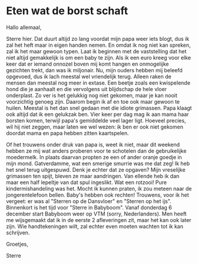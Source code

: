 # Eten wat de borst schaft

Hallo allemaal,

Sterre hier. Dat duurt altijd zo lang voordat mijn papa weer iets blogt, dus ik zal het heft maar in eigen handen nemen. En omdat ik nog niet kan spreken, zal ik het maar gewoon typen.
Laat ik beginnen met de vaststelling dat het niet altijd gemakkelijk is om een baby te zijn. Als ik een euro kreeg voor elke keer dat er iemand onnozel boven mij komt hangen en onmogelijke gezichten trekt, dan was ik miljonair. Nu, mijn ouders hebben mij beleefd opgevoed, dus ik lach meestal wel vriendelijk terug. Alleen raken de mensen dan meestal nog meer in extase. Een beetje zoals een kwispelende hond die je aanhaalt en die vervolgens uit blijdschap de hele vloer onderplast.
Zo ver is het gelukkig nog niet gekomen, maar je kan nooit voorzichtig genoeg zijn. Daarom begin ik af en toe ook maar gewoon te huilen. Meestal is het dan snel gedaan met die idiote grimassen.
Papa klaagt ook altijd dat ik een gelukzak ben. Vier keer per dag mag ik aan mama haar borsten komen, terwijl papa's gemiddelde veel lager ligt. Hoeveel precies, wil hij niet zeggen, maar laten we wel wezen: ik ben er ook niet gekomen doordat mama en papa hebben zitten kaartspelen.

Of het trouwens onder druk van papa is, weet ik niet, maar dit weekend hebben ze mij wat anders proberen voor te schotelen dan de gebruikelijke moedermelk. In plaats daarvan propten ze een of ander oranje goedje in mijn mond. Gatverdamme, wat een smerige smurrie was me dat zeg! Ik heb het snel terug uitgespuwd.
Denk je echter dat ze opgaven? Mijn vreselijke grimassen ten spijt, bleven ze maar aandringen. Van ellende heb ik dan maar een half lepeltje van dat spul ingeslikt. Wat een rotzooi! Pure kindermishandeling was het. Mocht ik kunnen praten, ik zou meteen naar de jongerentelefoon bellen. Baby's hebben ook rechten! Trouwens, voor ik het vergeet: er was al "Sterren op de Dansvloer" en "Sterren op het ijs". Binnenkort is het tijd voor "Sterre in Babyboom". Vanaf donderdag 6 december start Babyboom weer op VTM (sorry, Nederlanders). Men heeft me wijsgemaakt dat ik in de eerste 2 afleveringen zit, maar het kan ook later zijn.
Wie handtekeningen wilt, zal echter even moeten wachten tot ik kan schrijven.

Groetjes,

Sterre